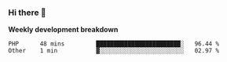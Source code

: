 ### Hi there 👋


**Weekly development breakdown**

<!--START_SECTION:waka-->
```text
PHP      48 mins         ████████████████████████░   96.44 % 
Other    1 min           ▓░░░░░░░░░░░░░░░░░░░░░░░░   02.97 % 
```
<!--END_SECTION:waka-->
